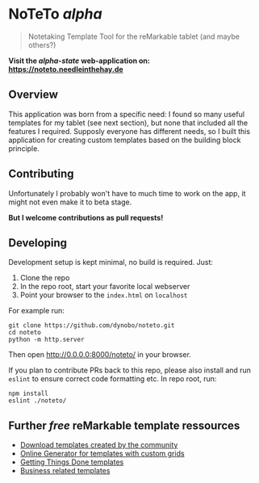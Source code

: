# NoTeTo  *alpha*

> Notetaking Template Tool for the reMarkable tablet (and maybe others?) 

**Visit the *alpha-state* web-application on: <https://noteto.needleinthehay.de>**

## Overview

This application was born from a specific need: I found so many useful templates for my tablet (see next section), but none that included all the features I required. Supposly everyone has different needs, so I built this application for creating custom templates based on the building block principle. 

## Contributing

Unfortunately I probably won't have to much time to work on the app, it might not even make it to beta stage. 

**But I welcome contributions as pull requests!**

## Developing

Development setup is kept minimal, no build is required. Just:
1. Clone the repo
2. In the repo root, start your favorite local webserver
3. Point your browser to the `index.html` on `localhost`

For example run:
```
git clone https://github.com/dynobo/noteto.git
cd noteto
python -m http.server
```
Then open <http://0.0.0.0:8000/noteto/> in your browser.

If you plan to contribute PRs back to this repo, please also install and run `eslint` to ensure correct code formatting etc. In repo root, run:

```
npm install
eslint ./noteto/
```

## Further *free* reMarkable template ressources

- [Download templates created by the community](https://rm.ezb.io/)
- [Online Generator for templates with custom grids](https://templarian.github.io/remarkable/)
- [Getting Things Done templates](https://github.com/BartKeulen/remarkable-gtd-templates)
- [Business related templates](https://github.com/deo-so/reMarkable-Tablet-Templates---Free)